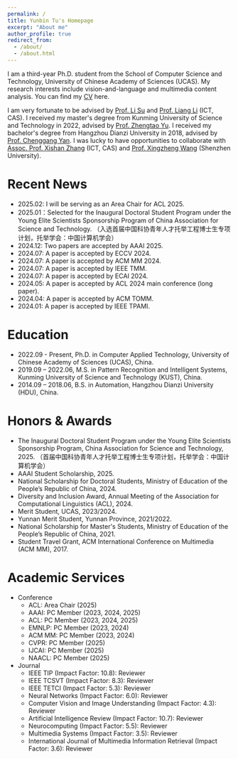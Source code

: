 ```yaml
---
permalink: /
title: Yunbin Tu's Homepage
excerpt: "About me"
author_profile: true
redirect_from: 
  - /about/
  - /about.html
---
```


I am a third-year Ph.D. student from the School of Computer Science and Technology, University of Chinese Academy of Sciences (UCAS). My research interests include vision-and-language and multimedia content analysis. You can find my [CV](/assets/yunbin_cv.pdf) here.


I am very fortunate to be advised by [Prof. Li Su](https://people.ucas.ac.cn/~suli) and [Prof. Liang Li](https://vipl.ict.ac.cn/people/lliang/) (ICT, CAS). I received my master's degree from Kunming University of Science and Technology in 2022, advised by [Prof. Zhengtao Yu](https://xzy.kmust.edu.cn/info/1159/1311.htm). I received my bachelor's degree from Hangzhou Dianzi University in 2018, advised by [Prof. Chenggang Yan](https://auto.hdu.edu.cn/2019/0621/c3803a96028/page.htm). I was lucky to have opportunities to collaborate with [Assoc. Prof. Xishan Zhang](http://www.ict.cas.cn/sourcedb_ict_cas/cn/jssrck/202003/t20200310_5509322.html)  (ICT, CAS) and [Prof. Xingzheng Wang](https://cmce.szu.edu.cn/info/1429/3786.htm)  (Shenzhen University).  


Recent News
======
- 2025.02: I will be serving as an Area Chair for ACL 2025.
- 2025.01：Selected for the Inaugural Doctoral Student Program under the Young Elite Scientists Sponsorship Program of China Association for Science and Technology. （入选首届中国科协青年人才托举工程博士生专项计划，托举学会：中国计算机学会）
- 2024.12: Two papers are accepted by AAAI 2025.
- 2024.07: A paper is accepted by ECCV 2024.
- 2024.07: A paper is accepted by ACM MM 2024.
- 2024.07: A paper is accepted by IEEE TMM.
- 2024.07: A paper is accepted by ECAI 2024.
- 2024.05: A paper is accepted by ACL 2024 main conference (long paper).
- 2024.04: A paper is accepted by ACM TOMM.
- 2024.01: A paper is accepted by IEEE TPAMI.


Education
======
- 2022.09 - Present, Ph.D. in Computer Applied Technology, University of Chinese Academy of Sciences (UCAS), China.
- 2019.09 – 2022.06, M.S. in Pattern Recognition and Intelligent Systems, Kunming University of Science and Technology (KUST), China.
- 2014.09 – 2018.06, B.S. in Automation, Hangzhou Dianzi University (HDU), China.

Honors & Awards
======
-  The Inaugural Doctoral Student Program under the Young Elite Scientists Sponsorship Program, China Association for Science and Technology, 2025. （首届中国科协青年人才托举工程博士生专项计划，托举学会：中国计算机学会）
-  AAAI Student Scholarship, 2025.
-  National Scholarship for Doctoral Students, Ministry of Education of the People’s Republic of China, 2024.
-  Diversity and Inclusion Award, Annual Meeting of the Association for Computational Linguistics (ACL), 2024.
-  Merit Student, UCAS, 2023/2024.
-  Yunnan Merit Student, Yunnan Province, 2021/2022.
-  National Scholarship for Master's Students, Ministry of Education of the People’s Republic of China, 2021.
-  Student Travel Grant, ACM International Conference on Multimedia (ACM MM), 2017.

Academic Services
======
- Conference
  - ACL: Area Chair (2025)
  - AAAI: PC Member (2023, 2024, 2025)
  - ACL: PC Member (2023, 2024, 2025)
  - EMNLP: PC Member (2023, 2024)
  - ACM MM: PC Member (2023, 2024)
  - CVPR: PC Member (2025)
  - IJCAI: PC Member (2025)
  - NAACL: PC Member (2025)
- Journal
  - IEEE TIP (Impact Factor: 10.8): Reviewer
  - IEEE TCSVT (Impact Factor: 8.3): Reviewer
  - IEEE TETCI (Impact Factor: 5.3): Reviewer
  - Neural Networks (Impact Factor: 6.0): Reviewer
  - Computer Vision and Image Understanding (Impact Factor: 4.3): Reviewer
  - Artificial Intelligence Review (Impact Factor: 10.7): Reviewer
  - Neurocomputing (Impact Factor: 5.5): Reviewer
  - Multimedia Systems (Impact Factor: 3.5): Reviewer
  - International Journal of Multimedia Information Retrieval (Impact Factor: 3.6): Reviewer

